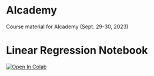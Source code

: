 # AIcademy
Course material for AIcademy (Sept. 29-30, 2023)
# Linear Regression Notebook
[![Open In Colab](https://colab.research.google.com/assets/colab-badge.svg)](https://colab.research.google.com/github/AI-DSCHubAUB/AIcademy/blob/main/notebooks/AUB_AI_linreg_model_build.ipynb#create=true)

